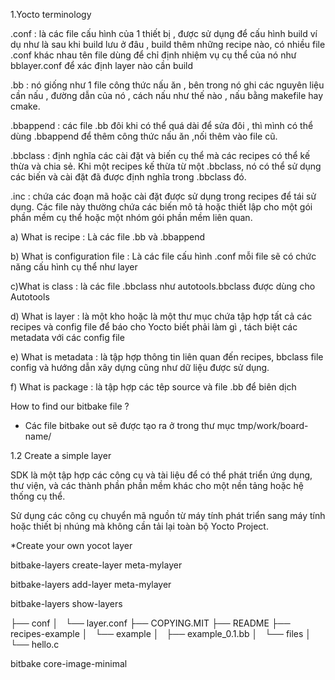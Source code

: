 1.Yocto terminology 

.conf : là các file cấu hình của 1 thiết bị , được sử dụng để cấu hình build ví dụ như là sau khi build lưu ở đâu , build thêm những recipe nào, có nhiều file .conf khác nhau tên file dùng để chỉ định nhiệm vụ cụ thể của nó như bblayer.conf để xác định layer nào cần build


.bb : nó giống như 1 file công thức nấu ăn , bên trong nó ghi các nguyên liệu cần nấu , đường dẫn của nó , cách nấu như thế nào , nấu bằng makefile hay cmake.


.bbappend : các file .bb đôi khi có thể quá dài để sửa đôi , thì mình có thể dùng .bbappend để thêm công thức nấu ăn ,nối thêm vào file cũ.

.bbclass : định nghĩa các cài đặt và biến cụ thể mà các recipes có thể kế thừa và chia sẻ. Khi một recipes kế thừa từ một .bbclass, nó có thể sử dụng các biến và cài đặt đã được định nghĩa trong .bbclass đó.


.inc :  chứa các đoạn mã hoặc cài đặt được sử dụng trong recipes để tái sử dụng. Các file này thường chứa các biến mô tả hoặc thiết lập cho một gói phần mềm cụ thể hoặc một nhóm gói phần mềm liên quan.



a) What is recipe : Là các file .bb và .bbappend 

b) What is configuration file : Là các file cấu hình .conf mỗi file sẽ có chức năng cấu hình cụ thể như layer

c)What is class : là các file .bbclass như autotools.bbclass được dùng cho Autotools

d) What is layer : là một kho hoặc là một thư mục chứa tập hợp tất cả các recipes và config file để báo cho Yocto biết phải làm gì , tách biệt các metadata với các config file

e) What is metadata : là tập hợp thông tin liên quan đến recipes, bbclass  file config và hướng dẫn xây dựng cũng như dữ liệu được sử dụng.

f) What is package : là tập hợp các têp source và file .bb để biên dịch 


How to find our bitbake file ?

+ Các file bitbake out sẽ được tạo ra ở trong thư mục tmp/work/board-name/


1.2 Create a simple layer 

SDK là một tập hợp các công cụ và tài liệu để có thể phát triển ứng dụng, thư viện, và các thành phần phần mềm khác cho một nền tảng hoặc hệ thống cụ thể.

Sử dụng các công cụ chuyển mã nguồn từ máy tính phát triển sang máy tính hoặc thiết bị nhúng mà không cần tải lại toàn bộ Yocto Project.


*Create your own yocot layer 

bitbake-layers create-layer meta-mylayer 

bitbake-layers add-layer meta-mylayer 

bitbake-layers show-layers 

├── conf
│   └── layer.conf
├── COPYING.MIT
├── README
├── recipes-example
│   └── example
│       ├── example_0.1.bb
│       └── files
│           └── hello.c


bitbake core-image-minimal

